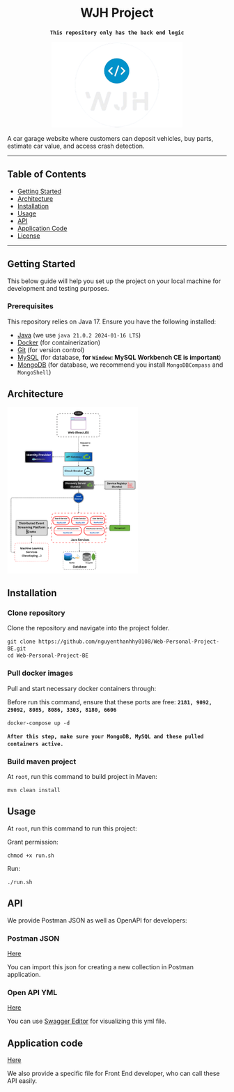 <div align="center">

# WJH Project
**`This repository only has the back end logic`**

<img src="https://github.com/nguyenthanhhy0108/Web-Personal-Project-BE/blob/main/github-image/wjh-logo.png?raw=true" alt="Project Logo" width="300"/>


</div>

A car garage website where customers can deposit vehicles, buy parts, estimate car value, and access crash detection.

<p></p>

---

## Table of Contents

- [Getting Started](#getting-started)
- [Architecture](#architecture)
- [Installation](#installation)
- [Usage](#usage)
- [API](#api)
- [Application Code](#application-code)
- [License](#license)

---

## Getting Started

This below guide will help you set up the project on your local machine for development and testing purposes.

### Prerequisites

This repository relies on Java 17. Ensure you have the following installed:
- [Java](https://www.java.com/en/) (we use `java 21.0.2 2024-01-16 LTS`)
- [Docker](https://www.docker.com/) (for containerization)
- [Git](https://git-scm.com/) (for version control)
- [MySQL](https://www.mysql.com/) (for database, **for `Window`: MySQL Workbench CE is important**)
- [MongoDB](https://www.mongodb.com/) (for database, we recommend you install `MongoDBCompass` and `MongoShell`)

## Architecture

<img src="https://github.com/nguyenthanhhy0108/Web-Personal-Project-BE/blob/main/github-image/CLIENT.png?raw=true" alt="Project Logo" width="300"/>


## Installation

### Clone repository
Clone the repository and navigate into the project folder.

```
git clone https://github.com/nguyenthanhhy0108/Web-Personal-Project-BE.git
cd Web-Personal-Project-BE
```

### Pull docker images

Pull and start necessary docker containers through:

Before run this command, ensure that these ports are free:
**`2181, 9092, 29092, 8085, 8086, 3303, 8180, 6606`**

```
docker-compose up -d
```

**`After this step, make sure your MongoDB, MySQL and these pulled containers active.`**

### Build maven project

At `root`, run this command to build project in Maven:
```
mvn clean install
```

## Usage

At `root`, run this command to run this project:

Grant permission:
```
chmod +x run.sh
```
Run:
```
./run.sh
```

## API

We provide Postman JSON as well as OpenAPI for developers:

### Postman JSON

[Here](https://github.com/nguyenthanhhy0108/Web-Personal-Project-BE/blob/main/postman.json)

You can import this json for creating a new collection in Postman application.

### Open API YML

[Here](https://github.com/nguyenthanhhy0108/Web-Personal-Project-BE/blob/main/openAPI.yml)

You can use [Swagger Editor](https://editor.swagger.io/) for visualizing this yml file.

## Application code

[Here](https://github.com/nguyenthanhhy0108/Web-Personal-Project-BE/blob/main/code.txt)

We also provide a specific file for Front End developer, who can call these API easily.



